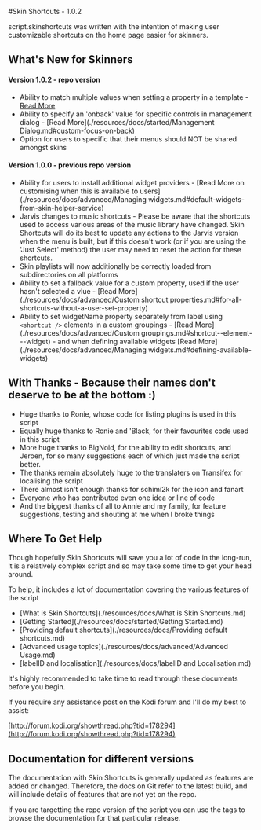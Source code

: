 #Skin Shortcuts - 1.0.2

script.skinshortcuts was written with the intention of making user customizable shortcuts on the home page easier for skinners.


## What's New for Skinners

#### Version 1.0.2 - repo version

- Ability to match multiple values when setting a property in a template - [Read More](./resources/docs/advanced/Templates.md#set-a-property-based-on-the-value-of-a-main-menu-item)
- Ability to specify an 'onback' value for specific controls in management dialog - [Read More](./resources/docs/started/Management Dialog.md#custom-focus-on-back)
- Option for users to specific that their menus should NOT be shared amongst skins

#### Version 1.0.0 - previous repo version

- Ability for users to install additional widget providers - [Read More on customising when this is available to users](./resources/docs/advanced/Managing widgets.md#default-widgets-from-skin-helper-service)
- Jarvis changes to music shortcuts - Please be aware that the shortcuts used to access various areas of the music library have changed. Skin Shortcuts will do its best to update any actions to the Jarvis version when the menu is built, but if this doesn't work (or if you are using the 'Just Select' method) the user may need to reset the action for these shortcuts.
- Skin playlists will now additionally be correctly loaded from subdirectories on all platforms
- Ability to set a fallback value for a custom property, used if the user hasn't selected a vlue - [Read More](./resources/docs/advanced/Custom shortcut properties.md#for-all-shortcuts-without-a-user-set-property)
- Ability to set widgetName property separately from label using `<shortcut />` elements in a custom groupings - [Read More](./resources/docs/advanced/Custom groupings.md#shortcut--element---widget) - and when defining available widgets [Read More](./resources/docs/advanced/Managing widgets.md#defining-available-widgets)
 
## With Thanks - Because their names don't deserve to be at the bottom :)

- Huge thanks to Ronie, whose code for listing plugins is used in this script
- Equally huge thanks to Ronie and 'Black, for their favourites code used in this script
- More huge thanks to BigNoid, for the ability to edit shortcuts, and Jeroen, for so many suggestions each of which just made the script better.
- The thanks remain absolutely huge to the translaters on Transifex for localising the script
- There almost isn't enough thanks for schimi2k for the icon and fanart
- Everyone who has contributed even one idea or line of code
- And the biggest thanks of all to Annie and my family, for feature suggestions, testing and shouting at me when I broke things

## Where To Get Help

Though hopefully Skin Shortcuts will save you a lot of code in the long-run, it is a relatively complex script and so may take some time to get your head around.

To help, it includes a lot of documentation covering the various features of the script

* [What is Skin Shortcuts](./resources/docs/What is Skin Shortcuts.md)
* [Getting Started](./resources/docs/started/Getting Started.md)
* [Providing default shortcuts](./resources/docs/Providing default shortcuts.md)
* [Advanced usage topics](./resources/docs/advanced/Advanced Usage.md)
* [labelID and localisation](./resources/docs/labelID and Localisation.md)

It's highly recommended to take time to read through these documents before you begin.

If you require any assistance post on the Kodi forum and I'll do my best to assist:

[http://forum.kodi.org/showthread.php?tid=178294](http://forum.kodi.org/showthread.php?tid=178294)

## Documentation for different versions

The documentation with Skin Shortcuts is generally updated as features are added or changed. Therefore, the docs on Git refer to the latest build, and will include details of features that are not yet on the repo.

If you are targetting the repo version of the script you can use the tags to browse the documentation for that particular release.
